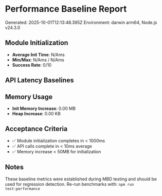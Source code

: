# Performance Baseline Report

Generated: 2025-10-01T12:13:48.395Z
Environment: darwin arm64, Node.js v24.3.0

## Module Initialization

- **Average Init Time**: N/Ams
- **Min/Max**: N/Ams / N/Ams
- **Success Rate**: 0/10

## API Latency Baselines



## Memory Usage

- **Init Memory Increase**: 0.00 MB
- **Heap Increase**: 0.00 KB

## Acceptance Criteria

- ✅ Module initialization completes in < 1000ms
- ✅ API calls complete in < 10ms average
- ✅ Memory increase < 50MB for initialization

## Notes

These baseline metrics were established during MBD testing and should be used for regression detection.
Re-run benchmarks with: `npm run test:performance`
